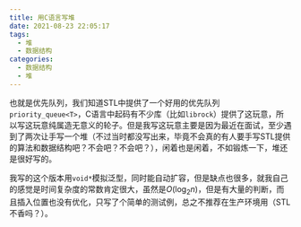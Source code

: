 ```yaml
---
title: 用C语言写堆
date: 2021-08-23 22:05:17
tags:
  - 堆
  - 数据结构
categories:
  - 数据结构
  - 堆
---
```


也就是优先队列，我们知道STL中提供了一个好用的优先队列`priority_queue<T>`，C语言中起码有不少库（比如`librock`）提供了这玩意，所以写这玩意纯属造无意义的轮子。但是我写这玩意主要是因为最近在面试，至少遇到了两次让手写一个堆（不过当时都没写出来，毕竟不会真的有人要手写STL提供的算法和数据结构吧？不会吧？不会吧？），闲着也是闲着，不如锻炼一下，堆还是很好写的。

我写的这个版本用`void*`模拟泛型，同时能自动扩容，但是缺点也很多，就我自己的感觉是时间复杂度的常数肯定很大，虽然是$O(\log_2 n)$​​​​​，但是有大量的判断，而且插入位置也没有优化，只写了个简单的测试例，总之不推荐在生产环境用（STL不香吗？）。

<!--more-->

<script src="https://gist.github.com/MrThanlon/6d30782faf81924d30f25f233b0af4d8.js"></script>